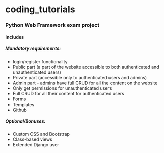 # coding_tutorials
### Python Web Framework exam project
#### Includes

##### Mandatory requirements:

- login/register functionality
- Public part (a part of the website accessible to both authenticated and unauthenticated users)
- Private part (accessible only to authenticated users and admins)
- Admin part - admins have full CRUD for all the content on the website
- Only get permissions for unauthenticated users
- Full CRUD for all their content for authenticated users
- Forms
- Templates
- Github

##### Optional/Bonuses:

- Custom CSS and Bootstrap
- Class-based views
- Extended Django user
